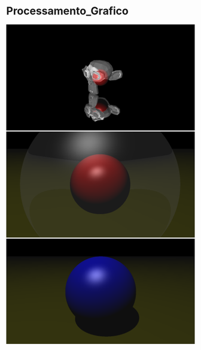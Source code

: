 # Processamento_Grafico

![macaco](assets/Mamaco.png)
![macaco](assets/Esfera_Refracao.png)
![macaco](assets/Esfera_Sombra.png)
